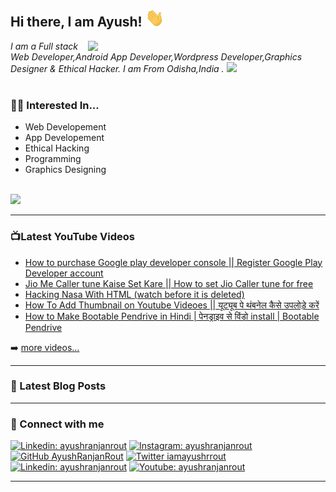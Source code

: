 <h2> Hi there, I am Ayush! <img src="https://raw.githubusercontent.com/ABSphreak/ABSphreak/master/gifs/Hi.gif" width="30px" style="max-width:100%;"> </h2>
<img align='right' src="https://github-readme-stats.vercel.app/api?username=AyushRanjanRout&show_icons=true&theme=radical" width="380">
<p><em> I am a Full stack Web Developer,Android App Developer,Wordpress Developer,Graphics Designer & Ethical Hacker. I am From Odisha,India .  <img src="https://media.giphy.com/media/WUlplcMpOCEmTGBtBW/giphy.gif" width="30"><br><br>
</em></p>

### 👨‍💻 Interested In...
- Web Developement
- App Developement
- Ethical Hacking
- Programming
- Graphics Designing

<br>
<img src="https://github.com/AyushRanjanRout/AyushRanjanRout/blob/main/img.png">
<br>

---

### 📺Latest YouTube Videos

<!-- YOUTUBE:START -->
- [How to purchase Google play developer console || Register Google Play Developer account](https://www.youtube.com/watch?v=vBJf3d8lf4w)
- [Jio Me Caller tune Kaise Set Kare || How to set Jio Caller tune for free](https://www.youtube.com/watch?v=4dOueMXamHw)
- [Hacking Nasa With HTML (watch before it is deleted)](https://www.youtube.com/watch?v=PMPIJO8IHgA)
- [How To Add Thumbnail on Youtube Videoes  || यूट्यूब पे थंबनेल कैसे  उपलोड़े करें](https://www.youtube.com/watch?v=5hOg93e8OlE)
- [How to Make Bootable Pendrive in Hindi | पेनड्राइव से विंडो install | Bootable Pendrive](https://www.youtube.com/watch?v=0i8SzJOOwV8)
<!-- YOUTUBE:END -->

➡️ [more videos...](https://www.youtube.com/channel/UCDVoyv4BEYQkHC8IVcFUw8A)

---

### 📕 Latest Blog Posts

<!-- BLOG-POST-LIST:START -->
<!-- BLOG-POST-LIST:END -->

---

### 🤝 Connect with me
[![Linkedin: ayushranjanrout](https://img.shields.io/badge/Facebook-1877F2?style=for-the-badge&logo=facebook&logoColor=white)](https://www.facebook.com/theayushranjanrout/)
[![Instagram: ayushranjanrout](https://img.shields.io/badge/instagram-%23E4405F.svg?&style=for-the-badge&logo=instagram&logoColor=white)](https://www.instagram.com/ayushranjan_rout/)
[![GitHub AyushRanjanRout](https://img.shields.io/badge/github-%23000000.svg?&style=for-the-badge&logo=github)](https://github.com/AyushRanjanRout)
[![Twitter iamayushrrout](https://img.shields.io/badge/twitter-%231DA1F2.svg?&style=for-the-badge&logo=twitter&logoColor=white)](https://twitter.com/iamayushrrout)
[![Linkedin: ayushranjanrout](https://img.shields.io/badge/LinkedIn-0077B5?style=for-the-badge&logo=linkedin&logoColor=white)](https://www.linkedin.com/in/ayush-ranjan-rout/)
[![Youtube: ayushranjanrout](https://img.shields.io/badge/YouTube-FF0000?style=for-the-badge&logo=youtube&logoColor=white)](https://www.youtube.com/channel/UCDVoyv4BEYQkHC8IVcFUw8A)





---
